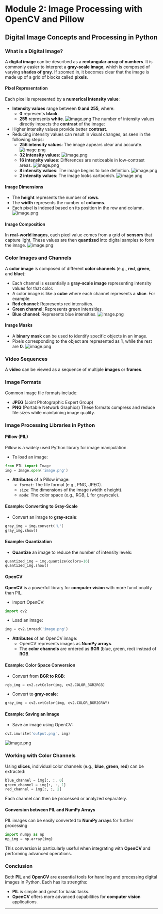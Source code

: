 

# Module 2: Image Processing with OpenCV and Pillow
## Digital Image Concepts and Processing in Python
### What is a Digital Image?
A **digital image** can be described as a **rectangular array of numbers**. It is commonly easier to interpret a **gray-scale image**, which is composed of varying **shades of gray**. If zoomed in, it becomes clear that the image is made up of a grid of blocks called **pixels**.
#### Pixel Representation
Each pixel is represented by a **numerical intensity value**:
- **Intensity values** range between **0 and 255**, where:
	- **0** represents **black**.
	- **255** represents **white**.
![image.png](https://prod-files-secure.s3.us-west-2.amazonaws.com/03e82b26-cccb-4906-bb56-adabcbdc0655/fa1bb4aa-313a-44c2-a7b3-7fa4a8432b08/image.png?X-Amz-Algorithm=AWS4-HMAC-SHA256&X-Amz-Content-Sha256=UNSIGNED-PAYLOAD&X-Amz-Credential=ASIAZI2LB466SITLIRNA%2F20250130%2Fus-west-2%2Fs3%2Faws4_request&X-Amz-Date=20250130T221322Z&X-Amz-Expires=3600&X-Amz-Security-Token=IQoJb3JpZ2luX2VjEKb%2F%2F%2F%2F%2F%2F%2F%2F%2F%2FwEaCXVzLXdlc3QtMiJGMEQCIH6mLA5CmNt2Pyo5EVi%2BpsMPnyidFqOy84XIXnjkJnejAiAXeT6X2Edad6hRpww1nhqYR6oi0G8gK2GK%2BPrq0P1ovSqIBAiv%2F%2F%2F%2F%2F%2F%2F%2F%2F%2F8BEAAaDDYzNzQyMzE4MzgwNSIMG6m3DrJJUEIrYPuUKtwDNdOcv5Muh5q2tHzGV%2BD5iueFqJwzQJzsqmLxbtyuPh%2BoovMi2NiB0OgfLY6q1NqIxNRC3IMgp7qqR8LuPwdxKsVCoLb8MuwkU1WKH%2FM2f0e4nxYjgUqoc3cWFaTzSE0kgf66F5kJEnoDgRNcv6n9SM6fR4w7q8Gek1MCXx%2FnqiKCzYF48tYT8PMoY7zbBYkJjrXflipfgN8yfieNF8e74tC07z5L65qGyp5WlZ8JneTuBkLgcl5NBEdjGHzkHn5JrXo%2BlprGdhXV6bR%2BNvBxqpZ5ZMvc0wE3oKHpumJlSQQsd%2BBlvP%2BsEtv4EcGGyE82dbIeSgVHj6lx6QCMbNwACmEnZWRyy0xlpAj4W80kLE7YJ8SuB%2Fu9J%2B%2BpnNbgYtOBV8Z%2Bu3DeV2qqAC43Msnf9biCsozj%2BmS%2F4TYpcbiO2mb9pGhtn68WGvKVx6dTPgyV8zqw8pA5GR9ahIb8aoKY1%2BMIVWNIlwi24qbmUp3ldXqvFy0g%2FPfk1%2FxCwhwbDlxjj%2BLlrTX88HlT0IVWHba9s9ydoH5IJiY8o5UPaugRC%2FetnNG6PHBlbHS5KOYHOXJTak5mhAQ2tMujSJiBZ5JpAnxE3eAznZwM8v%2BlVDGEroK4tFY9IXjoEOHQXOIwzuHvvAY6pgEQ3i5MDDYUeZlmkeUa9l3XXaJSakfYzdJ%2FgZ2a%2F%2BSqcpiGBqhutND%2BDcw5S0Ec%2BhE3cwEI0x0V%2B6KeGYkuWMK%2F5xzyp925DMRcd5co6LiF8o2zdWfCKVfwcUmwZzkPN7vmsCi4cHOMeaAkAPv3pCDmuD5mmnoD3prhTsDqfSNfKKevcfGU%2FfmDL0R3VO4k2rtGfLvplG8BAESQ6WXHiTBetx0UM7hT&X-Amz-Signature=e8750b61a24407f01f3f695eab74251b9ea9557716703237633fda344bfe917c&X-Amz-SignedHeaders=host&x-id=GetObject)
The number of intensity values directly impacts the **contrast** of the image:
- Higher intensity values provide better **contrast**.
- Reducing intensity values can result in visual changes, as seen in the following steps:
	- **256 intensity values**: The image appears clear and accurate.
![image.png](https://prod-files-secure.s3.us-west-2.amazonaws.com/03e82b26-cccb-4906-bb56-adabcbdc0655/0de7dfb4-99dc-4b87-8932-5165b3c3b775/image.png?X-Amz-Algorithm=AWS4-HMAC-SHA256&X-Amz-Content-Sha256=UNSIGNED-PAYLOAD&X-Amz-Credential=ASIAZI2LB466ZDLBJJJ4%2F20250130%2Fus-west-2%2Fs3%2Faws4_request&X-Amz-Date=20250130T221322Z&X-Amz-Expires=3600&X-Amz-Security-Token=IQoJb3JpZ2luX2VjEKb%2F%2F%2F%2F%2F%2F%2F%2F%2F%2FwEaCXVzLXdlc3QtMiJHMEUCIQD6a86haIbcmi29r6Ppm97PkFKv4EhXnZjCCpprBEcMdQIgNvV2Rlk2J5ODNoAgH21Rc1Tx8jaP2qPZ2m7Mr1bHY%2FMqiAQIr%2F%2F%2F%2F%2F%2F%2F%2F%2F%2F%2FARAAGgw2Mzc0MjMxODM4MDUiDAr5S25w2ULRthGHaircA8xTQQKyJBiiVjGJq%2BlWtUFdSLKLyqcm5U25%2F7uitgQb9OWA6I90CDH%2ByT9gMfaCH0BGcccCRO3l4%2BaC14u30Ic%2BrvTDyCRgTxEfjvGHvTxAq%2B3C%2FrwObNDpDmkvSv3SxR794ZqG%2FUgyB3JsEtuEn7FeLeHIUeiYaHyeF%2FVHmL9KeHSUz%2FqcKgwfT1KntvOaHPP05qnI1PMCv09yf77M8nSTuDklmeBo1mGSmPYtJedpw41rpHwhmSvKG%2BD4a3BEayLJ8XMfPAq87MIGsyqgL77Xpmr6kvnHmWb1ssHB3y5SUcH8y0PD1Db979qcwyuvL%2FbFA6XPJmyizatEjRBJz9tlO2JIrnXi5jMLAyJRwFJeldrTEC95IODWUP%2BV0QmOetAdMXJvjvbiv298VWxO89tFwCapBPm7edxeb%2B0pmrTYBcv5lAMXue3ET8JGYw8t9%2BB0y3UtPqERkXCw9XFnQtM9lbfBJHV0BHty0vunISYdKuIB3JjXdI7OArZMXovN1s2W%2BEwVMI0g%2FBY0NUFidKYTZcBqg0kjFYKRsy9P0HP%2BtDq1MlspIBwwNnyZ9uO5%2BUGouXHdAAfBZX6pBhm0XyXoo009I71i7tVeRzbbkGDYRFEApX6hOr3gbn7tMIvh77wGOqUBRLZzvoKLBWIbATpFS9TnPtH9FGhz9V9THK9ZlotkRHNt9Ne3sc8EkXsLeOvPavoDVqYaftkoZ1azFeROsAr1dR4195UYWcuPYiK%2B%2FyRV58MdrkUK%2FR9LB%2B1%2BSue7u9uSzohNSphGNzjU5Jm9a4h3v2vRJf7EzpPzwjMOj766NRKd%2F%2Fx85Al1k7al8PE%2B%2Bb2nV4Jm9GGgk17STRcLYEzso05c9i1K&X-Amz-Signature=fa33546c12b0a607b054c1b9e33a568e38f4e73f893d4277b9b724ed84afdd31&X-Amz-SignedHeaders=host&x-id=GetObject)
	- **32 intensity values:**
![image.png](https://prod-files-secure.s3.us-west-2.amazonaws.com/03e82b26-cccb-4906-bb56-adabcbdc0655/7eb81f08-b190-4c5a-ba2b-2a498a15b2c4/image.png?X-Amz-Algorithm=AWS4-HMAC-SHA256&X-Amz-Content-Sha256=UNSIGNED-PAYLOAD&X-Amz-Credential=ASIAZI2LB466ZDLBJJJ4%2F20250130%2Fus-west-2%2Fs3%2Faws4_request&X-Amz-Date=20250130T221322Z&X-Amz-Expires=3600&X-Amz-Security-Token=IQoJb3JpZ2luX2VjEKb%2F%2F%2F%2F%2F%2F%2F%2F%2F%2FwEaCXVzLXdlc3QtMiJHMEUCIQD6a86haIbcmi29r6Ppm97PkFKv4EhXnZjCCpprBEcMdQIgNvV2Rlk2J5ODNoAgH21Rc1Tx8jaP2qPZ2m7Mr1bHY%2FMqiAQIr%2F%2F%2F%2F%2F%2F%2F%2F%2F%2F%2FARAAGgw2Mzc0MjMxODM4MDUiDAr5S25w2ULRthGHaircA8xTQQKyJBiiVjGJq%2BlWtUFdSLKLyqcm5U25%2F7uitgQb9OWA6I90CDH%2ByT9gMfaCH0BGcccCRO3l4%2BaC14u30Ic%2BrvTDyCRgTxEfjvGHvTxAq%2B3C%2FrwObNDpDmkvSv3SxR794ZqG%2FUgyB3JsEtuEn7FeLeHIUeiYaHyeF%2FVHmL9KeHSUz%2FqcKgwfT1KntvOaHPP05qnI1PMCv09yf77M8nSTuDklmeBo1mGSmPYtJedpw41rpHwhmSvKG%2BD4a3BEayLJ8XMfPAq87MIGsyqgL77Xpmr6kvnHmWb1ssHB3y5SUcH8y0PD1Db979qcwyuvL%2FbFA6XPJmyizatEjRBJz9tlO2JIrnXi5jMLAyJRwFJeldrTEC95IODWUP%2BV0QmOetAdMXJvjvbiv298VWxO89tFwCapBPm7edxeb%2B0pmrTYBcv5lAMXue3ET8JGYw8t9%2BB0y3UtPqERkXCw9XFnQtM9lbfBJHV0BHty0vunISYdKuIB3JjXdI7OArZMXovN1s2W%2BEwVMI0g%2FBY0NUFidKYTZcBqg0kjFYKRsy9P0HP%2BtDq1MlspIBwwNnyZ9uO5%2BUGouXHdAAfBZX6pBhm0XyXoo009I71i7tVeRzbbkGDYRFEApX6hOr3gbn7tMIvh77wGOqUBRLZzvoKLBWIbATpFS9TnPtH9FGhz9V9THK9ZlotkRHNt9Ne3sc8EkXsLeOvPavoDVqYaftkoZ1azFeROsAr1dR4195UYWcuPYiK%2B%2FyRV58MdrkUK%2FR9LB%2B1%2BSue7u9uSzohNSphGNzjU5Jm9a4h3v2vRJf7EzpPzwjMOj766NRKd%2F%2Fx85Al1k7al8PE%2B%2Bb2nV4Jm9GGgk17STRcLYEzso05c9i1K&X-Amz-Signature=ef5b7620aab25bf55e926bb4810f8b7d857458fbf9fc36641715f88736c4e292&X-Amz-SignedHeaders=host&x-id=GetObject)
	- **16 intensity values**: Differences are noticeable in low-contrast areas.
![image.png](https://prod-files-secure.s3.us-west-2.amazonaws.com/03e82b26-cccb-4906-bb56-adabcbdc0655/6bf56d44-9a14-4b7b-98c2-1f00b8630f0c/image.png?X-Amz-Algorithm=AWS4-HMAC-SHA256&X-Amz-Content-Sha256=UNSIGNED-PAYLOAD&X-Amz-Credential=ASIAZI2LB466ZDLBJJJ4%2F20250130%2Fus-west-2%2Fs3%2Faws4_request&X-Amz-Date=20250130T221322Z&X-Amz-Expires=3600&X-Amz-Security-Token=IQoJb3JpZ2luX2VjEKb%2F%2F%2F%2F%2F%2F%2F%2F%2F%2FwEaCXVzLXdlc3QtMiJHMEUCIQD6a86haIbcmi29r6Ppm97PkFKv4EhXnZjCCpprBEcMdQIgNvV2Rlk2J5ODNoAgH21Rc1Tx8jaP2qPZ2m7Mr1bHY%2FMqiAQIr%2F%2F%2F%2F%2F%2F%2F%2F%2F%2F%2FARAAGgw2Mzc0MjMxODM4MDUiDAr5S25w2ULRthGHaircA8xTQQKyJBiiVjGJq%2BlWtUFdSLKLyqcm5U25%2F7uitgQb9OWA6I90CDH%2ByT9gMfaCH0BGcccCRO3l4%2BaC14u30Ic%2BrvTDyCRgTxEfjvGHvTxAq%2B3C%2FrwObNDpDmkvSv3SxR794ZqG%2FUgyB3JsEtuEn7FeLeHIUeiYaHyeF%2FVHmL9KeHSUz%2FqcKgwfT1KntvOaHPP05qnI1PMCv09yf77M8nSTuDklmeBo1mGSmPYtJedpw41rpHwhmSvKG%2BD4a3BEayLJ8XMfPAq87MIGsyqgL77Xpmr6kvnHmWb1ssHB3y5SUcH8y0PD1Db979qcwyuvL%2FbFA6XPJmyizatEjRBJz9tlO2JIrnXi5jMLAyJRwFJeldrTEC95IODWUP%2BV0QmOetAdMXJvjvbiv298VWxO89tFwCapBPm7edxeb%2B0pmrTYBcv5lAMXue3ET8JGYw8t9%2BB0y3UtPqERkXCw9XFnQtM9lbfBJHV0BHty0vunISYdKuIB3JjXdI7OArZMXovN1s2W%2BEwVMI0g%2FBY0NUFidKYTZcBqg0kjFYKRsy9P0HP%2BtDq1MlspIBwwNnyZ9uO5%2BUGouXHdAAfBZX6pBhm0XyXoo009I71i7tVeRzbbkGDYRFEApX6hOr3gbn7tMIvh77wGOqUBRLZzvoKLBWIbATpFS9TnPtH9FGhz9V9THK9ZlotkRHNt9Ne3sc8EkXsLeOvPavoDVqYaftkoZ1azFeROsAr1dR4195UYWcuPYiK%2B%2FyRV58MdrkUK%2FR9LB%2B1%2BSue7u9uSzohNSphGNzjU5Jm9a4h3v2vRJf7EzpPzwjMOj766NRKd%2F%2Fx85Al1k7al8PE%2B%2Bb2nV4Jm9GGgk17STRcLYEzso05c9i1K&X-Amz-Signature=c3335f8a112961a3194b1318f87417c1314cb481550110fb24c5e428031815ed&X-Amz-SignedHeaders=host&x-id=GetObject)
	- **8 intensity values**: The image begins to lose definition.
![image.png](https://prod-files-secure.s3.us-west-2.amazonaws.com/03e82b26-cccb-4906-bb56-adabcbdc0655/cca05878-ca1a-43e0-8bec-1d146756f9ae/image.png?X-Amz-Algorithm=AWS4-HMAC-SHA256&X-Amz-Content-Sha256=UNSIGNED-PAYLOAD&X-Amz-Credential=ASIAZI2LB466ZDLBJJJ4%2F20250130%2Fus-west-2%2Fs3%2Faws4_request&X-Amz-Date=20250130T221322Z&X-Amz-Expires=3600&X-Amz-Security-Token=IQoJb3JpZ2luX2VjEKb%2F%2F%2F%2F%2F%2F%2F%2F%2F%2FwEaCXVzLXdlc3QtMiJHMEUCIQD6a86haIbcmi29r6Ppm97PkFKv4EhXnZjCCpprBEcMdQIgNvV2Rlk2J5ODNoAgH21Rc1Tx8jaP2qPZ2m7Mr1bHY%2FMqiAQIr%2F%2F%2F%2F%2F%2F%2F%2F%2F%2F%2FARAAGgw2Mzc0MjMxODM4MDUiDAr5S25w2ULRthGHaircA8xTQQKyJBiiVjGJq%2BlWtUFdSLKLyqcm5U25%2F7uitgQb9OWA6I90CDH%2ByT9gMfaCH0BGcccCRO3l4%2BaC14u30Ic%2BrvTDyCRgTxEfjvGHvTxAq%2B3C%2FrwObNDpDmkvSv3SxR794ZqG%2FUgyB3JsEtuEn7FeLeHIUeiYaHyeF%2FVHmL9KeHSUz%2FqcKgwfT1KntvOaHPP05qnI1PMCv09yf77M8nSTuDklmeBo1mGSmPYtJedpw41rpHwhmSvKG%2BD4a3BEayLJ8XMfPAq87MIGsyqgL77Xpmr6kvnHmWb1ssHB3y5SUcH8y0PD1Db979qcwyuvL%2FbFA6XPJmyizatEjRBJz9tlO2JIrnXi5jMLAyJRwFJeldrTEC95IODWUP%2BV0QmOetAdMXJvjvbiv298VWxO89tFwCapBPm7edxeb%2B0pmrTYBcv5lAMXue3ET8JGYw8t9%2BB0y3UtPqERkXCw9XFnQtM9lbfBJHV0BHty0vunISYdKuIB3JjXdI7OArZMXovN1s2W%2BEwVMI0g%2FBY0NUFidKYTZcBqg0kjFYKRsy9P0HP%2BtDq1MlspIBwwNnyZ9uO5%2BUGouXHdAAfBZX6pBhm0XyXoo009I71i7tVeRzbbkGDYRFEApX6hOr3gbn7tMIvh77wGOqUBRLZzvoKLBWIbATpFS9TnPtH9FGhz9V9THK9ZlotkRHNt9Ne3sc8EkXsLeOvPavoDVqYaftkoZ1azFeROsAr1dR4195UYWcuPYiK%2B%2FyRV58MdrkUK%2FR9LB%2B1%2BSue7u9uSzohNSphGNzjU5Jm9a4h3v2vRJf7EzpPzwjMOj766NRKd%2F%2Fx85Al1k7al8PE%2B%2Bb2nV4Jm9GGgk17STRcLYEzso05c9i1K&X-Amz-Signature=71a7432e66089119671da5df0bcd5d08dc7d980677f14b7b54d616a1476757cd&X-Amz-SignedHeaders=host&x-id=GetObject)
	- **2 intensity values**: The image looks cartoonish.
![image.png](https://prod-files-secure.s3.us-west-2.amazonaws.com/03e82b26-cccb-4906-bb56-adabcbdc0655/12da64d7-6b97-44e0-bc2c-52b9c47ce212/image.png?X-Amz-Algorithm=AWS4-HMAC-SHA256&X-Amz-Content-Sha256=UNSIGNED-PAYLOAD&X-Amz-Credential=ASIAZI2LB466ZDLBJJJ4%2F20250130%2Fus-west-2%2Fs3%2Faws4_request&X-Amz-Date=20250130T221322Z&X-Amz-Expires=3600&X-Amz-Security-Token=IQoJb3JpZ2luX2VjEKb%2F%2F%2F%2F%2F%2F%2F%2F%2F%2FwEaCXVzLXdlc3QtMiJHMEUCIQD6a86haIbcmi29r6Ppm97PkFKv4EhXnZjCCpprBEcMdQIgNvV2Rlk2J5ODNoAgH21Rc1Tx8jaP2qPZ2m7Mr1bHY%2FMqiAQIr%2F%2F%2F%2F%2F%2F%2F%2F%2F%2F%2FARAAGgw2Mzc0MjMxODM4MDUiDAr5S25w2ULRthGHaircA8xTQQKyJBiiVjGJq%2BlWtUFdSLKLyqcm5U25%2F7uitgQb9OWA6I90CDH%2ByT9gMfaCH0BGcccCRO3l4%2BaC14u30Ic%2BrvTDyCRgTxEfjvGHvTxAq%2B3C%2FrwObNDpDmkvSv3SxR794ZqG%2FUgyB3JsEtuEn7FeLeHIUeiYaHyeF%2FVHmL9KeHSUz%2FqcKgwfT1KntvOaHPP05qnI1PMCv09yf77M8nSTuDklmeBo1mGSmPYtJedpw41rpHwhmSvKG%2BD4a3BEayLJ8XMfPAq87MIGsyqgL77Xpmr6kvnHmWb1ssHB3y5SUcH8y0PD1Db979qcwyuvL%2FbFA6XPJmyizatEjRBJz9tlO2JIrnXi5jMLAyJRwFJeldrTEC95IODWUP%2BV0QmOetAdMXJvjvbiv298VWxO89tFwCapBPm7edxeb%2B0pmrTYBcv5lAMXue3ET8JGYw8t9%2BB0y3UtPqERkXCw9XFnQtM9lbfBJHV0BHty0vunISYdKuIB3JjXdI7OArZMXovN1s2W%2BEwVMI0g%2FBY0NUFidKYTZcBqg0kjFYKRsy9P0HP%2BtDq1MlspIBwwNnyZ9uO5%2BUGouXHdAAfBZX6pBhm0XyXoo009I71i7tVeRzbbkGDYRFEApX6hOr3gbn7tMIvh77wGOqUBRLZzvoKLBWIbATpFS9TnPtH9FGhz9V9THK9ZlotkRHNt9Ne3sc8EkXsLeOvPavoDVqYaftkoZ1azFeROsAr1dR4195UYWcuPYiK%2B%2FyRV58MdrkUK%2FR9LB%2B1%2BSue7u9uSzohNSphGNzjU5Jm9a4h3v2vRJf7EzpPzwjMOj766NRKd%2F%2Fx85Al1k7al8PE%2B%2Bb2nV4Jm9GGgk17STRcLYEzso05c9i1K&X-Amz-Signature=f2e2adcfea75a7505311210bacd063de972521d7186bd758fbf5d9de92628594&X-Amz-SignedHeaders=host&x-id=GetObject)
#### Image Dimensions
- The **height** represents the number of **rows**.
- The **width** represents the number of **columns**.
- Each pixel is indexed based on its position in the row and column.
![image.png](https://prod-files-secure.s3.us-west-2.amazonaws.com/03e82b26-cccb-4906-bb56-adabcbdc0655/ff056335-e79e-4491-b508-30cd45b6c194/image.png?X-Amz-Algorithm=AWS4-HMAC-SHA256&X-Amz-Content-Sha256=UNSIGNED-PAYLOAD&X-Amz-Credential=ASIAZI2LB466SITLIRNA%2F20250130%2Fus-west-2%2Fs3%2Faws4_request&X-Amz-Date=20250130T221322Z&X-Amz-Expires=3600&X-Amz-Security-Token=IQoJb3JpZ2luX2VjEKb%2F%2F%2F%2F%2F%2F%2F%2F%2F%2FwEaCXVzLXdlc3QtMiJGMEQCIH6mLA5CmNt2Pyo5EVi%2BpsMPnyidFqOy84XIXnjkJnejAiAXeT6X2Edad6hRpww1nhqYR6oi0G8gK2GK%2BPrq0P1ovSqIBAiv%2F%2F%2F%2F%2F%2F%2F%2F%2F%2F8BEAAaDDYzNzQyMzE4MzgwNSIMG6m3DrJJUEIrYPuUKtwDNdOcv5Muh5q2tHzGV%2BD5iueFqJwzQJzsqmLxbtyuPh%2BoovMi2NiB0OgfLY6q1NqIxNRC3IMgp7qqR8LuPwdxKsVCoLb8MuwkU1WKH%2FM2f0e4nxYjgUqoc3cWFaTzSE0kgf66F5kJEnoDgRNcv6n9SM6fR4w7q8Gek1MCXx%2FnqiKCzYF48tYT8PMoY7zbBYkJjrXflipfgN8yfieNF8e74tC07z5L65qGyp5WlZ8JneTuBkLgcl5NBEdjGHzkHn5JrXo%2BlprGdhXV6bR%2BNvBxqpZ5ZMvc0wE3oKHpumJlSQQsd%2BBlvP%2BsEtv4EcGGyE82dbIeSgVHj6lx6QCMbNwACmEnZWRyy0xlpAj4W80kLE7YJ8SuB%2Fu9J%2B%2BpnNbgYtOBV8Z%2Bu3DeV2qqAC43Msnf9biCsozj%2BmS%2F4TYpcbiO2mb9pGhtn68WGvKVx6dTPgyV8zqw8pA5GR9ahIb8aoKY1%2BMIVWNIlwi24qbmUp3ldXqvFy0g%2FPfk1%2FxCwhwbDlxjj%2BLlrTX88HlT0IVWHba9s9ydoH5IJiY8o5UPaugRC%2FetnNG6PHBlbHS5KOYHOXJTak5mhAQ2tMujSJiBZ5JpAnxE3eAznZwM8v%2BlVDGEroK4tFY9IXjoEOHQXOIwzuHvvAY6pgEQ3i5MDDYUeZlmkeUa9l3XXaJSakfYzdJ%2FgZ2a%2F%2BSqcpiGBqhutND%2BDcw5S0Ec%2BhE3cwEI0x0V%2B6KeGYkuWMK%2F5xzyp925DMRcd5co6LiF8o2zdWfCKVfwcUmwZzkPN7vmsCi4cHOMeaAkAPv3pCDmuD5mmnoD3prhTsDqfSNfKKevcfGU%2FfmDL0R3VO4k2rtGfLvplG8BAESQ6WXHiTBetx0UM7hT&X-Amz-Signature=0f3b917061e06d877b9224cfca62a37bb897aad4abe76cbdfa253a3b7633a53f&X-Amz-SignedHeaders=host&x-id=GetObject)
#### Image Composition
In **real-world images**, each pixel value comes from a grid of **sensors** that capture light. These values are then **quantized** into digital samples to form the image.
![image.png](https://prod-files-secure.s3.us-west-2.amazonaws.com/03e82b26-cccb-4906-bb56-adabcbdc0655/0c721ea0-409b-4d32-b630-a00d6f170d18/image.png?X-Amz-Algorithm=AWS4-HMAC-SHA256&X-Amz-Content-Sha256=UNSIGNED-PAYLOAD&X-Amz-Credential=ASIAZI2LB466SITLIRNA%2F20250130%2Fus-west-2%2Fs3%2Faws4_request&X-Amz-Date=20250130T221322Z&X-Amz-Expires=3600&X-Amz-Security-Token=IQoJb3JpZ2luX2VjEKb%2F%2F%2F%2F%2F%2F%2F%2F%2F%2FwEaCXVzLXdlc3QtMiJGMEQCIH6mLA5CmNt2Pyo5EVi%2BpsMPnyidFqOy84XIXnjkJnejAiAXeT6X2Edad6hRpww1nhqYR6oi0G8gK2GK%2BPrq0P1ovSqIBAiv%2F%2F%2F%2F%2F%2F%2F%2F%2F%2F8BEAAaDDYzNzQyMzE4MzgwNSIMG6m3DrJJUEIrYPuUKtwDNdOcv5Muh5q2tHzGV%2BD5iueFqJwzQJzsqmLxbtyuPh%2BoovMi2NiB0OgfLY6q1NqIxNRC3IMgp7qqR8LuPwdxKsVCoLb8MuwkU1WKH%2FM2f0e4nxYjgUqoc3cWFaTzSE0kgf66F5kJEnoDgRNcv6n9SM6fR4w7q8Gek1MCXx%2FnqiKCzYF48tYT8PMoY7zbBYkJjrXflipfgN8yfieNF8e74tC07z5L65qGyp5WlZ8JneTuBkLgcl5NBEdjGHzkHn5JrXo%2BlprGdhXV6bR%2BNvBxqpZ5ZMvc0wE3oKHpumJlSQQsd%2BBlvP%2BsEtv4EcGGyE82dbIeSgVHj6lx6QCMbNwACmEnZWRyy0xlpAj4W80kLE7YJ8SuB%2Fu9J%2B%2BpnNbgYtOBV8Z%2Bu3DeV2qqAC43Msnf9biCsozj%2BmS%2F4TYpcbiO2mb9pGhtn68WGvKVx6dTPgyV8zqw8pA5GR9ahIb8aoKY1%2BMIVWNIlwi24qbmUp3ldXqvFy0g%2FPfk1%2FxCwhwbDlxjj%2BLlrTX88HlT0IVWHba9s9ydoH5IJiY8o5UPaugRC%2FetnNG6PHBlbHS5KOYHOXJTak5mhAQ2tMujSJiBZ5JpAnxE3eAznZwM8v%2BlVDGEroK4tFY9IXjoEOHQXOIwzuHvvAY6pgEQ3i5MDDYUeZlmkeUa9l3XXaJSakfYzdJ%2FgZ2a%2F%2BSqcpiGBqhutND%2BDcw5S0Ec%2BhE3cwEI0x0V%2B6KeGYkuWMK%2F5xzyp925DMRcd5co6LiF8o2zdWfCKVfwcUmwZzkPN7vmsCi4cHOMeaAkAPv3pCDmuD5mmnoD3prhTsDqfSNfKKevcfGU%2FfmDL0R3VO4k2rtGfLvplG8BAESQ6WXHiTBetx0UM7hT&X-Amz-Signature=8ed1bbc1cab638af4ecccef0151b0c5c4796d4d134b6fc9763ddce508273d66f&X-Amz-SignedHeaders=host&x-id=GetObject)
### Color Images and Channels
A **color image** is composed of different **color channels** (e.g., **red**, **green**, and **blue**):
- Each channel is essentially a **gray-scale image** representing intensity values for that color.
- A color image is like a **cube** where each channel represents a **slice**.
For example:
- **Red channel**: Represents red intensities.
- **Green channel**: Represents green intensities.
- **Blue channel**: Represents blue intensities.
![image.png](https://prod-files-secure.s3.us-west-2.amazonaws.com/03e82b26-cccb-4906-bb56-adabcbdc0655/c0cc17c9-842f-413f-82e8-f3f44278cf74/image.png?X-Amz-Algorithm=AWS4-HMAC-SHA256&X-Amz-Content-Sha256=UNSIGNED-PAYLOAD&X-Amz-Credential=ASIAZI2LB466SITLIRNA%2F20250130%2Fus-west-2%2Fs3%2Faws4_request&X-Amz-Date=20250130T221322Z&X-Amz-Expires=3600&X-Amz-Security-Token=IQoJb3JpZ2luX2VjEKb%2F%2F%2F%2F%2F%2F%2F%2F%2F%2FwEaCXVzLXdlc3QtMiJGMEQCIH6mLA5CmNt2Pyo5EVi%2BpsMPnyidFqOy84XIXnjkJnejAiAXeT6X2Edad6hRpww1nhqYR6oi0G8gK2GK%2BPrq0P1ovSqIBAiv%2F%2F%2F%2F%2F%2F%2F%2F%2F%2F8BEAAaDDYzNzQyMzE4MzgwNSIMG6m3DrJJUEIrYPuUKtwDNdOcv5Muh5q2tHzGV%2BD5iueFqJwzQJzsqmLxbtyuPh%2BoovMi2NiB0OgfLY6q1NqIxNRC3IMgp7qqR8LuPwdxKsVCoLb8MuwkU1WKH%2FM2f0e4nxYjgUqoc3cWFaTzSE0kgf66F5kJEnoDgRNcv6n9SM6fR4w7q8Gek1MCXx%2FnqiKCzYF48tYT8PMoY7zbBYkJjrXflipfgN8yfieNF8e74tC07z5L65qGyp5WlZ8JneTuBkLgcl5NBEdjGHzkHn5JrXo%2BlprGdhXV6bR%2BNvBxqpZ5ZMvc0wE3oKHpumJlSQQsd%2BBlvP%2BsEtv4EcGGyE82dbIeSgVHj6lx6QCMbNwACmEnZWRyy0xlpAj4W80kLE7YJ8SuB%2Fu9J%2B%2BpnNbgYtOBV8Z%2Bu3DeV2qqAC43Msnf9biCsozj%2BmS%2F4TYpcbiO2mb9pGhtn68WGvKVx6dTPgyV8zqw8pA5GR9ahIb8aoKY1%2BMIVWNIlwi24qbmUp3ldXqvFy0g%2FPfk1%2FxCwhwbDlxjj%2BLlrTX88HlT0IVWHba9s9ydoH5IJiY8o5UPaugRC%2FetnNG6PHBlbHS5KOYHOXJTak5mhAQ2tMujSJiBZ5JpAnxE3eAznZwM8v%2BlVDGEroK4tFY9IXjoEOHQXOIwzuHvvAY6pgEQ3i5MDDYUeZlmkeUa9l3XXaJSakfYzdJ%2FgZ2a%2F%2BSqcpiGBqhutND%2BDcw5S0Ec%2BhE3cwEI0x0V%2B6KeGYkuWMK%2F5xzyp925DMRcd5co6LiF8o2zdWfCKVfwcUmwZzkPN7vmsCi4cHOMeaAkAPv3pCDmuD5mmnoD3prhTsDqfSNfKKevcfGU%2FfmDL0R3VO4k2rtGfLvplG8BAESQ6WXHiTBetx0UM7hT&X-Amz-Signature=c3131c40a23d5b6a08b16cfaeb550fdace4ed9d9212f8a1da4a36f8c24b29e3b&X-Amz-SignedHeaders=host&x-id=GetObject)
#### Image Masks
- A **binary mask** can be used to identify specific objects in an image.
- Pixels corresponding to the object are represented as **1**, while the rest are **0**.
![image.png](https://prod-files-secure.s3.us-west-2.amazonaws.com/03e82b26-cccb-4906-bb56-adabcbdc0655/667eab4d-d19d-4618-81d0-663b6beb002c/image.png?X-Amz-Algorithm=AWS4-HMAC-SHA256&X-Amz-Content-Sha256=UNSIGNED-PAYLOAD&X-Amz-Credential=ASIAZI2LB466SITLIRNA%2F20250130%2Fus-west-2%2Fs3%2Faws4_request&X-Amz-Date=20250130T221322Z&X-Amz-Expires=3600&X-Amz-Security-Token=IQoJb3JpZ2luX2VjEKb%2F%2F%2F%2F%2F%2F%2F%2F%2F%2FwEaCXVzLXdlc3QtMiJGMEQCIH6mLA5CmNt2Pyo5EVi%2BpsMPnyidFqOy84XIXnjkJnejAiAXeT6X2Edad6hRpww1nhqYR6oi0G8gK2GK%2BPrq0P1ovSqIBAiv%2F%2F%2F%2F%2F%2F%2F%2F%2F%2F8BEAAaDDYzNzQyMzE4MzgwNSIMG6m3DrJJUEIrYPuUKtwDNdOcv5Muh5q2tHzGV%2BD5iueFqJwzQJzsqmLxbtyuPh%2BoovMi2NiB0OgfLY6q1NqIxNRC3IMgp7qqR8LuPwdxKsVCoLb8MuwkU1WKH%2FM2f0e4nxYjgUqoc3cWFaTzSE0kgf66F5kJEnoDgRNcv6n9SM6fR4w7q8Gek1MCXx%2FnqiKCzYF48tYT8PMoY7zbBYkJjrXflipfgN8yfieNF8e74tC07z5L65qGyp5WlZ8JneTuBkLgcl5NBEdjGHzkHn5JrXo%2BlprGdhXV6bR%2BNvBxqpZ5ZMvc0wE3oKHpumJlSQQsd%2BBlvP%2BsEtv4EcGGyE82dbIeSgVHj6lx6QCMbNwACmEnZWRyy0xlpAj4W80kLE7YJ8SuB%2Fu9J%2B%2BpnNbgYtOBV8Z%2Bu3DeV2qqAC43Msnf9biCsozj%2BmS%2F4TYpcbiO2mb9pGhtn68WGvKVx6dTPgyV8zqw8pA5GR9ahIb8aoKY1%2BMIVWNIlwi24qbmUp3ldXqvFy0g%2FPfk1%2FxCwhwbDlxjj%2BLlrTX88HlT0IVWHba9s9ydoH5IJiY8o5UPaugRC%2FetnNG6PHBlbHS5KOYHOXJTak5mhAQ2tMujSJiBZ5JpAnxE3eAznZwM8v%2BlVDGEroK4tFY9IXjoEOHQXOIwzuHvvAY6pgEQ3i5MDDYUeZlmkeUa9l3XXaJSakfYzdJ%2FgZ2a%2F%2BSqcpiGBqhutND%2BDcw5S0Ec%2BhE3cwEI0x0V%2B6KeGYkuWMK%2F5xzyp925DMRcd5co6LiF8o2zdWfCKVfwcUmwZzkPN7vmsCi4cHOMeaAkAPv3pCDmuD5mmnoD3prhTsDqfSNfKKevcfGU%2FfmDL0R3VO4k2rtGfLvplG8BAESQ6WXHiTBetx0UM7hT&X-Amz-Signature=77c4116f5ea5fc3077c2d6c93d276b1f116e10cab62cd4588d2f7292371aa924&X-Amz-SignedHeaders=host&x-id=GetObject)
### Video Sequences
A **video** can be viewed as a sequence of multiple **images** or **frames**.
### Image Formats
Common image file formats include:
- **JPEG** (Joint Photographic Expert Group)
- **PNG** (Portable Network Graphics)
These formats compress and reduce file sizes while maintaining image quality.
### Image Processing Libraries in Python
#### Pillow (PIL)
Pillow is a widely used Python library for image manipulation.
- To load an image:
```python
from PIL import Image
img = Image.open('image.png')
```
- **Attributes** of a Pillow image:
	- `format`: The file format (e.g., PNG, JPEG).
	- `size`: The dimensions of the image (width x height).
	- `mode`: The color space (e.g., RGB, L for grayscale).
#### Example: Converting to Gray-Scale
- Convert an image to **gray-scale**:
```python
gray_img = img.convert('L')
gray_img.show()
```
#### Example: Quantization
- **Quantize** an image to reduce the number of intensity levels:
```python
quantized_img = img.quantize(colors=16)
quantized_img.show()
```
#### OpenCV
**OpenCV** is a powerful library for **computer vision** with more functionality than PIL.
- Import OpenCV:
```python
import cv2
```
- Load an image:
```python
img = cv2.imread('image.png')
```
- **Attributes** of an OpenCV image:
	- OpenCV represents images as **NumPy arrays**.
	- The **color channels** are ordered as **BGR** (blue, green, red) instead of **RGB**.
#### Example: Color Space Conversion
- Convert from **BGR to RGB**:
```python
rgb_img = cv2.cvtColor(img, cv2.COLOR_BGR2RGB)
```
- Convert to **gray-scale**:
```python
gray_img = cv2.cvtColor(img, cv2.COLOR_BGR2GRAY)
```
#### Example: Saving an Image
- Save an image using OpenCV:
```python
cv2.imwrite('output.png', img)
```
![image.png](https://prod-files-secure.s3.us-west-2.amazonaws.com/03e82b26-cccb-4906-bb56-adabcbdc0655/25fcc977-54ea-484c-997e-9b6bd016f347/image.png?X-Amz-Algorithm=AWS4-HMAC-SHA256&X-Amz-Content-Sha256=UNSIGNED-PAYLOAD&X-Amz-Credential=ASIAZI2LB466SITLIRNA%2F20250130%2Fus-west-2%2Fs3%2Faws4_request&X-Amz-Date=20250130T221322Z&X-Amz-Expires=3600&X-Amz-Security-Token=IQoJb3JpZ2luX2VjEKb%2F%2F%2F%2F%2F%2F%2F%2F%2F%2FwEaCXVzLXdlc3QtMiJGMEQCIH6mLA5CmNt2Pyo5EVi%2BpsMPnyidFqOy84XIXnjkJnejAiAXeT6X2Edad6hRpww1nhqYR6oi0G8gK2GK%2BPrq0P1ovSqIBAiv%2F%2F%2F%2F%2F%2F%2F%2F%2F%2F8BEAAaDDYzNzQyMzE4MzgwNSIMG6m3DrJJUEIrYPuUKtwDNdOcv5Muh5q2tHzGV%2BD5iueFqJwzQJzsqmLxbtyuPh%2BoovMi2NiB0OgfLY6q1NqIxNRC3IMgp7qqR8LuPwdxKsVCoLb8MuwkU1WKH%2FM2f0e4nxYjgUqoc3cWFaTzSE0kgf66F5kJEnoDgRNcv6n9SM6fR4w7q8Gek1MCXx%2FnqiKCzYF48tYT8PMoY7zbBYkJjrXflipfgN8yfieNF8e74tC07z5L65qGyp5WlZ8JneTuBkLgcl5NBEdjGHzkHn5JrXo%2BlprGdhXV6bR%2BNvBxqpZ5ZMvc0wE3oKHpumJlSQQsd%2BBlvP%2BsEtv4EcGGyE82dbIeSgVHj6lx6QCMbNwACmEnZWRyy0xlpAj4W80kLE7YJ8SuB%2Fu9J%2B%2BpnNbgYtOBV8Z%2Bu3DeV2qqAC43Msnf9biCsozj%2BmS%2F4TYpcbiO2mb9pGhtn68WGvKVx6dTPgyV8zqw8pA5GR9ahIb8aoKY1%2BMIVWNIlwi24qbmUp3ldXqvFy0g%2FPfk1%2FxCwhwbDlxjj%2BLlrTX88HlT0IVWHba9s9ydoH5IJiY8o5UPaugRC%2FetnNG6PHBlbHS5KOYHOXJTak5mhAQ2tMujSJiBZ5JpAnxE3eAznZwM8v%2BlVDGEroK4tFY9IXjoEOHQXOIwzuHvvAY6pgEQ3i5MDDYUeZlmkeUa9l3XXaJSakfYzdJ%2FgZ2a%2F%2BSqcpiGBqhutND%2BDcw5S0Ec%2BhE3cwEI0x0V%2B6KeGYkuWMK%2F5xzyp925DMRcd5co6LiF8o2zdWfCKVfwcUmwZzkPN7vmsCi4cHOMeaAkAPv3pCDmuD5mmnoD3prhTsDqfSNfKKevcfGU%2FfmDL0R3VO4k2rtGfLvplG8BAESQ6WXHiTBetx0UM7hT&X-Amz-Signature=b9b50e0509230743cb2d9a8d8f7aa9e1add771089b69f124c7cd65da879d4782&X-Amz-SignedHeaders=host&x-id=GetObject)
### Working with Color Channels
Using **slices**, individual color channels (e.g., **blue**, **green**, **red**) can be extracted:
```python
blue_channel = img[:, :, 0]
green_channel = img[:, :, 1]
red_channel = img[:, :, 2]
```
Each channel can then be processed or analyzed separately.
#### Conversion between PIL and NumPy Arrays
PIL images can be easily converted to **NumPy arrays** for further processing:
```python
import numpy as np
np_img = np.array(img)
```
This conversion is particularly useful when integrating with **OpenCV** and performing advanced operations.
### Conclusion
Both **PIL** and **OpenCV** are essential tools for handling and processing digital images in Python. Each has its strengths:
- **PIL** is simple and great for basic tasks.
- **OpenCV** offers more advanced capabilities for **computer vision** applications.
___



